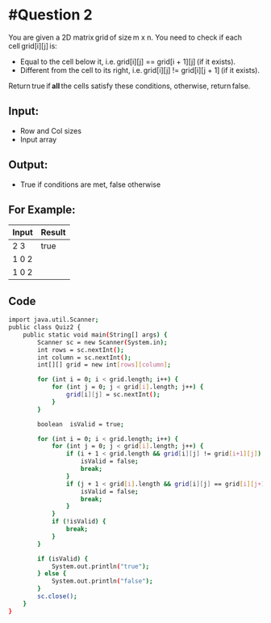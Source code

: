 # #Question 2
You are given a 2D matrix grid of size m x n. You need to check if each cell grid[i][j] is:
* Equal to the cell below it, i.e. grid[i][j] == grid[i + 1][j] (if it exists). 
* Different from the cell to its right, i.e. grid[i][j] != grid[i][j + 1] (if it exists).

Return true if **all** the cells satisfy these conditions, otherwise, return false.

## Input:
* Row and Col sizes
* Input array

## Output:
* True if conditions are met, false otherwise

## For Example:

| Input  | Result |
|--------|--------|
| 2 3    |  true  |
| 1 0 2  |        |
| 1 0 2  |        |


## Code

```bash
import java.util.Scanner;
public class Quiz2 {
    public static void main(String[] args) {
        Scanner sc = new Scanner(System.in);
        int rows = sc.nextInt();
        int column = sc.nextInt();
        int[][] grid = new int[rows][column];

        for (int i = 0; i < grid.length; i++) {
            for (int j = 0; j < grid[i].length; j++) {
                grid[i][j] = sc.nextInt();
            }
        }

        boolean  isValid = true;

        for (int i = 0; i < grid.length; i++) {
            for (int j = 0; j < grid[i].length; j++) {
                if (i + 1 < grid.length && grid[i][j] != grid[i+1][j]) {
                    isValid = false;
                    break;
                }
                if (j + 1 < grid[i].length && grid[i][j] == grid[i][j+1]) {
                    isValid = false;
                    break;
                }
            }
            if (!isValid) {
                break;
            }
        }

        if (isValid) {
            System.out.println("true");
        } else {
            System.out.println("false");
        }
        sc.close();
    }
}
```
